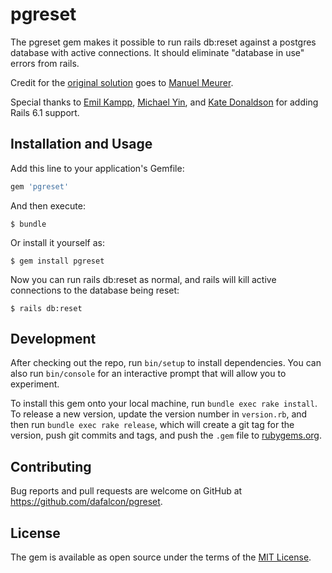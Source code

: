 # pgreset

The pgreset gem makes it possible to run rails db:reset against a postgres database with active connections.  It should eliminate "database in use" errors from rails.

Credit for the [original solution](https://github.com/basecamp/pow/issues/212) goes to [Manuel Meurer](https://github.com/manuelmeurer).

Special thanks to [Emil Kampp](https://github.com/ekampp), [Michael Yin](https://github.com/layerssss), and [Kate Donaldson](https://github.com/katelovescode) for adding Rails 6.1 support.

## Installation and Usage

Add this line to your application's Gemfile:

```ruby
gem 'pgreset'
```

And then execute:

    $ bundle

Or install it yourself as:

    $ gem install pgreset
    
Now you can run rails db:reset as normal, and rails will kill active connections to the database being reset:

    $ rails db:reset
    

## Development

After checking out the repo, run `bin/setup` to install dependencies. You can also run `bin/console` for an interactive prompt that will allow you to experiment.

To install this gem onto your local machine, run `bundle exec rake install`. To release a new version, update the version number in `version.rb`, and then run `bundle exec rake release`, which will create a git tag for the version, push git commits and tags, and push the `.gem` file to [rubygems.org](https://rubygems.org).

## Contributing

Bug reports and pull requests are welcome on GitHub at https://github.com/dafalcon/pgreset.

## License

The gem is available as open source under the terms of the [MIT
License](https://opensource.org/licenses/MIT).
